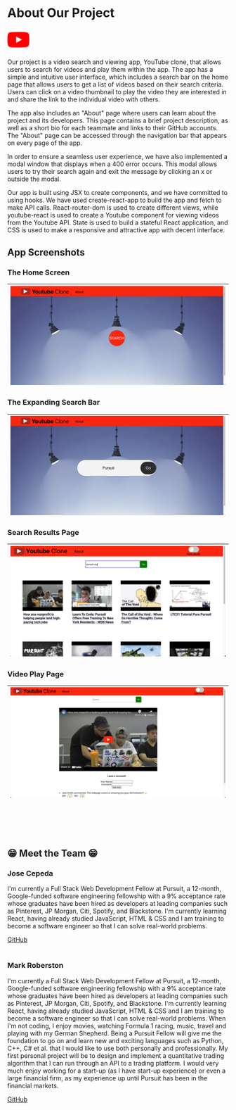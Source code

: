 

# **About Our Project** 

<img src="./public/ytlogo.png" alt="YOUTUBE logo" width="10%" title="Our YouTube Clone">

Our project is a video search and viewing app, YouTube clone, that allows users to search for videos and play them within the app. The app has a simple and intuitive user interface, which includes a search bar on the home page that allows users to get a list of videos based on their search criteria. Users can click on a video thumbnail to play the video they are interested in and share the link to the individual video with others.

The app also includes an "About" page where users can learn about the project and its developers. This page contains a brief project description, as well as a short bio for each teammate and links to their GitHub accounts. The "About" page can be accessed through the navigation bar that appears on every page of the app.

In order to ensure a seamless user experience, we have also implemented a modal window that displays when a 400 error occurs. This modal allows users to try their search again and exit the message by clicking an x or outside the modal.

Our app is built using JSX to create components, and we have committed to using hooks. We have used create-react-app to build the app and fetch to make API calls. React-router-dom is used to create different views, while youtube-react is used to create a Youtube component for viewing videos from the Youtube API. State is used to build a stateful React application, and CSS is used to make a responsive and attractive app with decent interface.

## App Screenshots

<!-- <img src="./public/homescreen.png" alt="Screenshot a" width="68%" title="The Home Screen"> -->
### The Home Screen

| ![image](./public/homescreen.png "The Home Screen") |
|-|

<!-- <img src="./public/searchscreen.png" alt="Screenshot b" width="68%" title="The Expanding  Search Bar"> -->
### The Expanding  Search Bar

| ![image](./public/searchscreen.png "The Expanding  Search Bar") |
|-|

<!-- <img src="./public/videoscreen.png" alt="Screenshot c" width="68%" title="Search Results Page"> -->
### Search Results Page

| ![image](./public/videoscreen.png "Search Results Page") |
|-|

### Video Play Page

| ![image](./public/videoplayscreen.png "Play Screen Page") |
|-|

<!-- ![Screenshot a](./public/homescreen.png)
![Screenshot b](./public/searchscreen.png)
![Screenshot c](./public/videoscreen.png) -->
<pre>

</pre>

<br></br>
## 😁 Meet the Team 😁

### Jose Cepeda

I'm currently a Full Stack Web Development Fellow at Pursuit, a 12-month, Google-funded software engineering fellowship with a 9% acceptance rate whose graduates have been hired as developers at leading companies such as Pinterest, JP Morgan, Citi, Spotify, and Blackstone. I'm currently learning React, having already studied JavaScript, HTML & CSS and I am training to become a software engineer so that I can solve real-world problems.

<!-- [GitHub](https://github.com/jose-cepeda){:target="_blank rel="noopener"} -->
<a href="http://github.com/jose-cepeda" target="_blank">GitHub</a>
<br></br>

### Mark Roberston

I'm currently a Full Stack Web Development Fellow at Pursuit, a 12-month, Google-funded software engineering fellowship with a 9% acceptance rate whose graduates have been hired as developers at leading companies such as Pinterest, JP Morgan, Citi, Spotify, and Blackstone. I'm currently learning React, having already studied JavaScript, HTML & CSS and I am training to become a software engineer so that I can solve real-world problems. When I'm not coding, I enjoy movies, watching Formula 1 racing, music, travel and playing with my German Shepherd. Being a Pursuit Fellow will give me the foundation to go on and learn new and exciting languages such as Python, C++, C# et al. that I would like to use both personally and professionally. My first personal project will be to design and implement a quantitative trading algorithm that I can run through an API to a trading platform. I would very much enjoy working for a start-up (as I have start-up experience) or even a large financial firm, as my experience up until Pursuit has been in the financial markets.

<!-- [GitHub](https://github.com/mark-robertson){:target="_blank"} -->
<a href="http://github.com/mark-robertson" target="_blank">GitHub</a>


<!-- [Trello Board link](https://trello.com/b/R929oK85/untitled-board){:target="_blank"} -->


